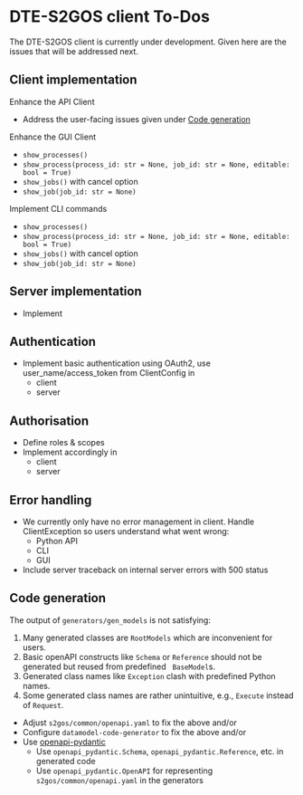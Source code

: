 # DTE-S2GOS client To-Dos

The DTE-S2GOS client is currently under development.
Given here are the issues that will be addressed next.

## Client implementation

Enhance the API Client

- Address the user-facing issues given under [Code generation](#code_generation)

Enhance the GUI Client

- `show_processes()`
- `show_process(process_id: str = None, job_id: str = None, editable: bool = True)`
- `show_jobs()` with cancel option
- `show_job(job_id: str = None)`

Implement CLI commands
- `show_processes()`
- `show_process(process_id: str = None, job_id: str = None, editable: bool = True)`
- `show_jobs()` with cancel option
- `show_job(job_id: str = None)`

## Server implementation

* Implement 

## Authentication

* Implement basic authentication using OAuth2, 
  use user_name/access_token from ClientConfig in
  - client 
  - server

## Authorisation

* Define roles & scopes
* Implement accordingly in
  - client 
  - server

## Error handling

* We currently only have no error management in client. 
  Handle ClientException so users understand what went wrong:
  - Python API
  - CLI
  - GUI
* Include server traceback on internal server errors with 500 status

## Code generation

The output of `generators/gen_models` is not satisfying: 

1. Many generated classes are `RootModels` which are inconvenient for users.
2. Basic openAPI constructs like `Schema` or `Reference` should not be  
   generated but reused from predefined ` BaseModel`s.
3. Generated class names like `Exception` clash with predefined Python names.
4. Some generated class names are rather unintuitive, e.g., 
   `Execute` instead of `Request`.

- Adjust `s2gos/common/openapi.yaml` to fix the above and/or
- Configure `datamodel-code-generator` to fix the above and/or
- Use [openapi-pydantic](https://github.com/mike-oakley/openapi-pydantic)
  - Use `openapi_pydantic.Schema`, `openapi_pydantic.Reference`, etc. in generated code
  - Use `openapi_pydantic.OpenAPI` for representing `s2gos/common/openapi.yaml` in 
    the generators
